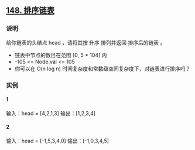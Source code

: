 ## [148. 排序链表](https://leetcode-cn.com/problems/sort-list/)

### 说明
给你链表的头结点 head ，请将其按 升序 排列并返回 排序后的链表 。

* 链表中节点的数目在范围 [0, 5 * 104] 内
* -105 <= Node.val <= 105
* 你可以在 O(n log n) 时间复杂度和常数级空间复杂度下，对链表进行排序吗？

### 实例
#### 1
输入：head = [4,2,1,3]
输出：[1,2,3,4]

#### 2
输入：head = [-1,5,3,4,0]
输出：[-1,0,3,4,5]